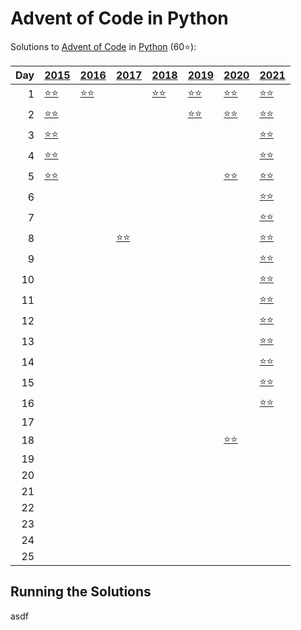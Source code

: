 # Advent of Code in Python

Solutions to [Advent of Code](https://adventofcode.com/) in [Python](https://www.python.org/) (60⭐):

|   Day | [2015](2015)                                           | [2016](2016)                          | [2017](2017)                               | [2018](2018)                        | [2019](2019)                                       | [2020](2020)                        | [2021](2021)                            |
|------:|:-------------------------------------------------------|:--------------------------------------|:-------------------------------------------|:------------------------------------|:---------------------------------------------------|:------------------------------------|:----------------------------------------|
|     1 | [⭐⭐](2015/01_not_quite_lisp)                         | [⭐⭐](2016/01_no_time_for_a_taxicab) |                                            | [⭐⭐](2018/01_chronal_calibration) | [⭐⭐](2019/01_the_tyranny_of_the_rocket_equation) | [⭐⭐](2020/01_report_repair)       | [⭐⭐](2021/01_sonar_sweep)             |
|     2 | [⭐⭐](2015/02_i_was_told_there_would_be_no_math)      |                                       |                                            |                                     | [⭐⭐](2019/02_1202_program_alarm)                 | [⭐⭐](2020/02_password_philosophy) | [⭐⭐](2021/02_dive)                    |
|     3 | [⭐⭐](2015/03_perfectly_spherical_houses_in_a_vacuum) |                                       |                                            |                                     |                                                    |                                     | [⭐⭐](2021/03_binary_diagnostic)       |
|     4 | [⭐⭐](2015/04_the_ideal_stocking_stuffer)             |                                       |                                            |                                     |                                                    |                                     | [⭐⭐](2021/04_giant_squid)             |
|     5 | [⭐⭐](2015/05_doesnt_he_have_intern-elves_for_this)   |                                       |                                            |                                     |                                                    | [⭐⭐](2020/05_binary_boarding)     | [⭐⭐](2021/05_hydrothermal_venture)    |
|     6 |                                                        |                                       |                                            |                                     |                                                    |                                     | [⭐⭐](2021/06_lanternfish)             |
|     7 |                                                        |                                       |                                            |                                     |                                                    |                                     | [⭐⭐](2021/07_the_treachery_of_whales) |
|     8 |                                                        |                                       | [⭐⭐](2017/08_i_heard_you_like_registers) |                                     |                                                    |                                     | [⭐⭐](2021/08_seven_segment_search)    |
|     9 |                                                        |                                       |                                            |                                     |                                                    |                                     | [⭐⭐](2021/09_smoke_basin)             |
|    10 |                                                        |                                       |                                            |                                     |                                                    |                                     | [⭐⭐](2021/10_syntax_scoring)          |
|    11 |                                                        |                                       |                                            |                                     |                                                    |                                     | [⭐⭐](2021/11_dumbo_octopus)           |
|    12 |                                                        |                                       |                                            |                                     |                                                    |                                     | [⭐⭐](2021/12_passage_pathing)         |
|    13 |                                                        |                                       |                                            |                                     |                                                    |                                     | [⭐⭐](2021/13_transparent_origami)     |
|    14 |                                                        |                                       |                                            |                                     |                                                    |                                     | [⭐⭐](2021/14_extended_polymerization) |
|    15 |                                                        |                                       |                                            |                                     |                                                    |                                     | [⭐⭐](2021/15_chiton)                  |
|    16 |                                                        |                                       |                                            |                                     |                                                    |                                     | [⭐⭐](2021/16_packet_decoder)          |
|    17 |                                                        |                                       |                                            |                                     |                                                    |                                     |                                         |
|    18 |                                                        |                                       |                                            |                                     |                                                    | [⭐⭐](2020/18_operation_order)     |                                         |
|    19 |                                                        |                                       |                                            |                                     |                                                    |                                     |                                         |
|    20 |                                                        |                                       |                                            |                                     |                                                    |                                     |                                         |
|    21 |                                                        |                                       |                                            |                                     |                                                    |                                     |                                         |
|    22 |                                                        |                                       |                                            |                                     |                                                    |                                     |                                         |
|    23 |                                                        |                                       |                                            |                                     |                                                    |                                     |                                         |
|    24 |                                                        |                                       |                                            |                                     |                                                    |                                     |                                         |
|    25 |                                                        |                                       |                                            |                                     |                                                    |                                     |                                         |

## Running the Solutions

asdf
